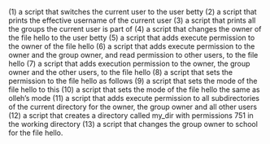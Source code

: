 (1) a script that switches the current user to the user betty (2) a script that prints the effective username of the current user (3) a script that prints all the groups the current user is part of (4) a script that changes the owner of the file hello to the user betty (5)  a script that adds execute permission to the owner of the file hello (6)  a script that adds execute permission to the owner and the group owner, and read permission to other users, to the file hello (7) a script that adds execution permission to the owner, the group owner and the other users, to the file hello (8) a script that sets the permission to the file hello as follows (9)  a script that sets the mode of the file hello to this (10) a script that sets the mode of the file hello the same as olleh’s mode (11)  a script that adds execute permission to all subdirectories of the current directory for the owner, the group owner and all other users (12) a script that creates a directory called my_dir with permissions 751 in the working directory (13) a script that changes the group owner to school for the file hello.

